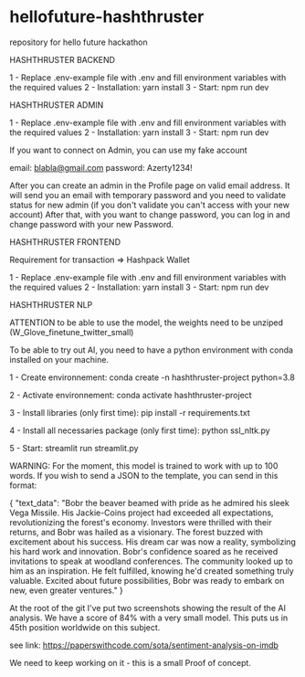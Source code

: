 # hellofuture-hashthruster
repository for hello future hackathon


HASHTHRUSTER BACKEND

1 - Replace .env-example file with .env and fill environment variables with the required values
2 - Installation: yarn install
3 - Start: npm run dev

HASHTHRUSTER ADMIN

1 - Replace .env-example file with .env and fill environment variables with the required values
2 - Installation: yarn install
3 - Start: npm run dev

If you want to connect on Admin, you can use my fake account

email: blabla@gmail.com
password: Azerty1234!

After you can create an admin in the Profile page on valid email address.
It will send you an email with temporary password and you need to validate status for new admin (if you don't validate you can't access with your new account)
After that, with you want to change password, you can log in and change password with your new Password.

HASHTHRUSTER FRONTEND

Requirement for transaction => Hashpack Wallet

1 - Replace .env-example file with .env and fill environment variables with the required values
2 - Installation: yarn install
3 - Start: npm run dev

HASHTHRUSTER NLP

ATTENTION to be able to use the model, the weights need to be unziped (W_Glove_finetune_twitter_small)

To be able to try out AI, you need to have a python environment with conda installed on your machine.

1 - Create environnement: conda create -n hashthruster-project python=3.8

2 - Activate environnement: conda activate hashthruster-project

3 - Install libraries (only first time): pip install -r requirements.txt

4 - Install all necessaries package (only first time): python ssl_nltk.py

5 - Start: streamlit run streamlit.py

WARNING: For the moment, this model is trained to work with up to 100 words.
If you wish to send a JSON to the template, you can send in this format:

{
    "text_data": "Bobr the beaver beamed with pride as he admired his sleek Vega Missile. His Jackie-Coins project had exceeded all expectations, revolutionizing the forest's economy. Investors were thrilled with their returns, and Bobr was hailed as a visionary. The forest buzzed with excitement about his success. His dream car was now a reality, symbolizing his hard work and innovation. Bobr's confidence soared as he received invitations to speak at woodland conferences. The community looked up to him as an inspiration. He felt fulfilled, knowing he'd created something truly valuable. Excited about future possibilities, Bobr was ready to embark on new, even greater ventures."
}

At the root of the git I've put two screenshots showing the result of the AI analysis.
We have a score of 84% with a very small model.
This puts us in 45th position worldwide on this subject.

see link: https://paperswithcode.com/sota/sentiment-analysis-on-imdb

We need to keep working on it - this is a small Proof of concept.
